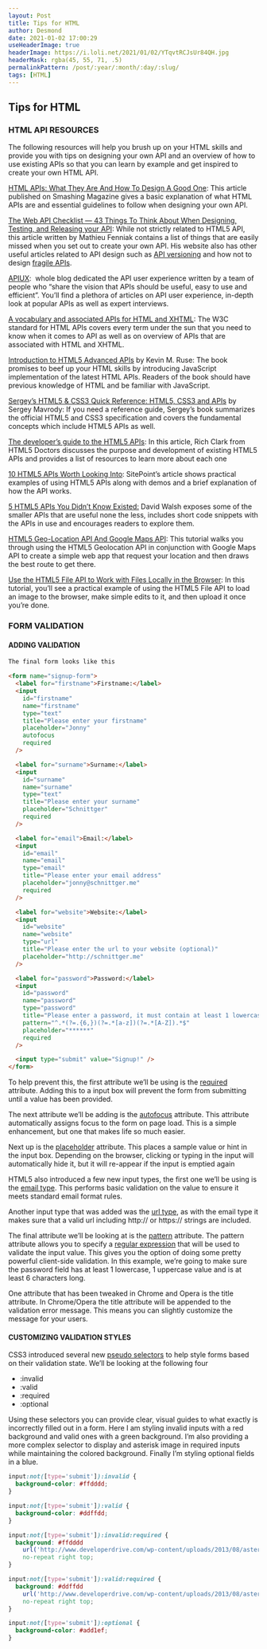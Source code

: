 ```yaml
---
layout: Post
title: Tips for HTML
author: Desmond
date: 2021-01-02 17:00:29
useHeaderImage: true
headerImage: https://i.loli.net/2021/01/02/YTqvtRCJsUr84QH.jpg
headerMask: rgba(45, 55, 71, .5)
permalinkPattern: /post/:year/:month/:day/:slug/
tags: [HTML]
---
```


## Tips for HTML

### HTML API RESOURCES

The following resources will help you brush up on your HTML skills and provide you with tips on designing your own API and an overview of how to use existing APIs so that you can learn by example and get inspired to create your own HTML API.

[HTML APIs: What They Are And How To Design A Good One](https://www.smashingmagazine.com/2017/02/designing-html-apis/): This article published on Smashing Magazine gives a basic explanation of what HTML APIs are and essential guidelines to follow when designing your own API.

[The Web API Checklist — 43 Things To Think About When Designing, Testing, and Releasing your API](https://mathieu.fenniak.net/the-api-checklist/): While not strictly related to HTML5 API, this article written by Mathieu Fenniak contains a list of things that are easily missed when you set out to create your own API. His website also has other useful articles related to API design such as [API versioning](https://mathieu.fenniak.net/aint-nobody-got-time-for-that-api-versioning/) and how not to design [fragile APIs](https://mathieu.fenniak.net/stop-designing-fragile-web-apis/).

[APIUX](http://apiux.com/):  whole blog dedicated the API user experience written by a team of people who “share the vision that APIs should be useful, easy to use and efficient”. You’ll find a plethora of articles on API user experience, in-depth look at popular APIs as well as expert interviews.

[A vocabulary and associated APIs for HTML and XHTML](https://www.w3.org/TR/html5/webappapis.html): The W3C standard for HTML APIs covers every term under the sun that you need to know when it comes to API as well as on overview of APIs that are associated with HTML and XHTML.

[Introduction to HTML5 Advanced APIs](https://www.amazon.com/Introduction-HTML5-Advanced-APIs-Kevin/dp/0996979727) by Kevin M. Ruse: The book promises to beef up your HTML skills by introducing JavaScript implementation of the latest HTML APIs. Readers of the book should have previous knowledge of HTML and be familiar with JavaScript.

[Sergey’s HTML5 & CSS3 Quick Reference: HTML5, CSS3 and APIs](https://www.amazon.com/Sergeys-HTML5-CSS3-Quick-Reference/dp/0983386722) by Sergey Mavrody: If you need a reference guide, Sergey’s book summarizes the official HTML5 and CSS3 specification and covers the fundamental concepts which include HTML5 APIs as well.

[The developer’s guide to the HTML5 APIs](http://www.creativebloq.com/html5/developer-s-guide-html5-apis-1122923): In this article, Rich Clark from HTML5 Doctors discusses the purpose and development of existing HTML5 APIs and provides a list of resources to learn more about each one

[10 HTML5 APIs Worth Looking Into](https://www.sitepoint.com/10-html5-apis-worth-looking/): SitePoint’s article shows practical examples of using HTML5 APIs along with demos and a brief explanation of how the API works.

[5 HTML5 APIs You Didn’t Know Existed:](https://davidwalsh.name/html5-apis) David Walsh exposes some of the smaller APIs that are useful none the less, includes short code snippets with the APIs in use and encourages readers to explore them.

[HTML5 Geo-Location API And Google Maps API](https://developers.google.com/maps/documentation/javascript/examples/map-geolocation): This tutorial walks you through using the HTML5 Geolocation API in conjunction with Google Maps API to create a simple web app that request your location and then draws the best route to get there.

[Use the HTML5 File API to Work with Files Locally in the Browser](https://scotch.io/tutorials/use-the-html5-file-api-to-work-with-files-locally-in-the-browser): In this tutorial, you’ll see a practical example of using the HTML5 File API to load an image to the browser, make simple edits to it, and then upload it once you’re done.

### FORM VALIDATION

#### ADDING VALIDATION

```html
The final form looks like this

<form name="signup-form">
  <label for="firstname">Firstname:</label>
  <input
    id="firstname"
    name="firstname"
    type="text"
    title="Please enter your firstname"
    placeholder="Jonny"
    autofocus
    required
  />

  <label for="surname">Surname:</label>
  <input
    id="surname"
    name="surname"
    type="text"
    title="Please enter your surname"
    placeholder="Schnittger"
    required
  />

  <label for="email">Email:</label>
  <input
    id="email"
    name="email"
    type="email"
    title="Please enter your email address"
    placeholder="jonny@schnittger.me"
    required
  />

  <label for="website">Website:</label>
  <input
    id="website"
    name="website"
    type="url"
    title="Please enter the url to your website (optional)"
    placeholder="http://schnittger.me"
  />

  <label for="password">Password:</label>
  <input
    id="password"
    name="password"
    type="password"
    title="Please enter a password, it must contain at least 1 lowercase and 1 uppercase character and be at least 6 characters in length"
    pattern="^.*(?=.{6,})(?=.*[a-z])(?=.*[A-Z]).*$"
    placeholder="******"
    required
  />

  <input type="submit" value="Signup!" />
</form>
```

To help prevent this, the first attribute we’ll be using is the [required](http://www.w3.org/TR/html5/forms.html#the-required-attribute) attribute. Adding this to a input box will prevent the form from submitting until a value has been provided.

The next attribute we’ll be adding is the [autofocus](http://www.w3.org/TR/html5/forms.html#attr-fe-autofocus) attribute. This attribute automatically assigns focus to the form on page load. This is a simple enhancement, but one that makes life so much easier.

Next up is the [placeholder](http://www.w3.org/TR/html5/forms.html#the-placeholder-attribute) attribute. This places a sample value or hint in the input box. Depending on the browser, clicking or typing in the input will automatically hide it, but it will re-appear if the input is emptied again

HTML5 also introduced a few new input types, the first one we’ll be using is the [email type](<http://www.w3.org/TR/html5/forms.html#e-mail-state-(type=email)>). This performs basic validation on the value to ensure it meets standard email format rules.

Another input type that was added was the [url type](<http://www.w3.org/TR/html5/forms.html#url-state-(type=url)>), as with the email type it makes sure that a valid url including http:// or https:// strings are included.

The final attribute we’ll be looking at is the [pattern](http://www.w3.org/TR/html5/forms.html#the-pattern-attribute) attribute. The pattern attribute allows you to specify a [regular expression](http://en.wikipedia.org/wiki/Regular_expression) that will be used to validate the input value. This gives you the option of doing some pretty powerful client-side validation. In this example, we’re going to make sure the password field has at least 1 lowercase, 1 uppercase value and is at least 6 characters long.

One attribute that has been tweaked in Chrome and Opera is the title attribute. In Chrome/Opera the title attribute will be appended to the validation error message. This means you can slightly customize the message for your users.

#### CUSTOMIZING VALIDATION STYLES

CSS3 introduced several new [pseudo selectors](http://www.w3.org/TR/2012/WD-selectors4-20120823/#validity-pseudos) to help style forms based on their validation state. We’ll be looking at the following four

- :invalid
- :valid
- :required
- :optional

Using these selectors you can provide clear, visual guides to what exactly is incorrectly filled out in a form. Here I am styling invalid inputs with a red background and valid ones with a green background. I’m also providing a more complex selector to display and asterisk image in required inputs while maintaining the colored background. Finally I’m styling optional fields in a blue.

```css
input:not([type='submit']):invalid {
  background-color: #ffdddd;
}

input:not([type='submit']):valid {
  background-color: #ddffdd;
}

input:not([type='submit']):invalid:required {
  background: #ffdddd
    url('http://www.developerdrive.com/wp-content/uploads/2013/08/asterisk1.png')
    no-repeat right top;
}

input:not([type='submit']):valid:required {
  background: #ddffdd
    url('http://www.developerdrive.com/wp-content/uploads/2013/08/asterisk1.png')
    no-repeat right top;
}

input:not([type='submit']):optional {
  background-color: #add1ef;
}
```

